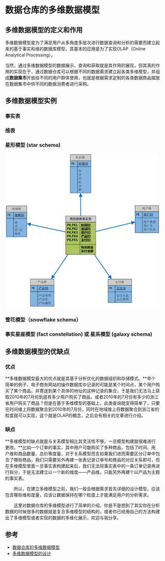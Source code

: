 # 数据仓库的多维数据模型



## 多维数据模型的定义和作用

多维数据模型是为了满足用户从多角度多层次进行数据查询和分析的需要而建立起来的基于事实和维的数据库模型，其基本的应用是为了实现OLAP（Online Analytical Processing）。

当然，通过多维数据模型的数据展示、查询和获取就是其作用的展现，但其真的作用的实现在于，通过数据仓库可以根据不同的数据需求建立起各类多维模型，并组成**数据集市**开放给不同的用户群体使用，也就是根据需求定制的各类数据商品摆放在数据集市中供不同的数据消费者进行采购。

## 多维数据模型实例

### 事实表

### 维表

### 星形模型 (star schema)

![Star-Schemas](media/15542095721988/Star-Schemas.png)



### 雪花模型（snowflake schema）

### 事实星座模型 (fact constellation) 或 星系模型 (galaxy schema)

## 多维数据模型的优缺点


### 优点

**多维数据模型最大的优点就是其基于分析优化的数据组织和存储模式。**举个简单的例子，电子商务网站的操作数据库中记录的可能是某个时间点，某个用户购买了某个商品，并寄送到某个具体的地址的这种记录的集合，于是我们无法马上获取2010年的7月份到底有多少用户购买了商品，或者2010年的7月份有多少的浙江省用户购买了商品？但是在基于多维模型的基础上，此类查询就变得简单了，只要在时间维上将数据聚合到2010年的7月份，同时在地域维上将数据聚合到浙江省的粒度就可以实现，这个就是OLAP的概念，之后会有相关的文章进行介绍。

### 缺点

**多维模型的缺点就是与关系模型相比其灵活性不够，一旦模型构建就很难进行更改。**比如一个订单的事实，其中用户可能购买了多种商品，包括了时间、用户维和商品数量、总价等度量，对于关系模型而言如果我们进而需要区分订单中包含了哪些商品，我们只需要另外再建一张表记录订单号和商品的对应关系即可，但在多维模型里面一旦事实表构建起来后，我们无法将事实表中的一条订单记录再进行拆分，于是无法建立以一个新的维度——产品维，只能另外再建个以产品为主题的事实表。

　　所以，在建立多维模型之前，我们一般会根据需求首先详细的设计模型，应该包含哪些维和度量，应该让数据保持在哪个粒度上才能满足用户的分析需求。

　　这里对数据仓库的多维模型进行了简单的介绍，你是不是想到了其实你在分析数据的时候很多的数据就是复合多维模型的结构的，或者你已经用自己的方法构建出了多维模型或者实现的数据的多维化展示，欢迎与我分享。



## 参考

- [数据仓库的多维数据模型](http://webdataanalysis.net/web-data-warehouse/multidimensional-data-model/)
- [多维数据模型的设计](https://blog.csdn.net/yukaiqweR/article/details/78443853)